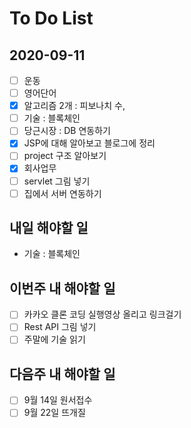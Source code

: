 # To Do List

## 2020-09-11
- [ ] 운동
- [ ] 영어단어
- [x] 알고리즘 2개 : 피보나치 수, 
- [ ] 기술 : 블록체인
- [ ] 당근시장 : DB 연동하기
- [x] JSP에 대해 알아보고 블로그에 정리 
- [ ] project 구조 알아보기 
- [x] 회사업무
- [ ] servlet 그림 넣기
- [ ] 집에서 서버 연동하기

## 내일 해야할 일
- 기술 : 블록체인

## 이번주 내 해야할 일

- [ ] 카카오 클론 코딩 실행영상 올리고 링크걸기
- [ ] Rest API 그림 넣기
- [ ] 주말에 기술 읽기

## 다음주 내 해야할 일

- [ ] 9월 14일 원서접수
- [ ] 9월 22일 뜨개질